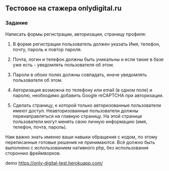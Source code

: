 ## Тестовое на стажера onlydigital.ru

### Задание

Написать формы регистрации, авторизации, страницу профиля:

1.  В форме регистрации пользователь должен указать Имя, телефон, почту, пароль и повтор пароля.

2. Почта, логин и телефон должны быть уникальны и если такие в базе уже есть - уведомлять пользователя об этом.

3. Пароли в обоих полях должны совпадать, иначе уведомлять пользователя об этом.

4. Авторизация возможна по телефону или email (в одном поле) и паролю, необходимо добавить Google reCAPTCHA при авторизации.

5. Сделать страницу, к которой только авторизованные пользователи имеют доступ. Неавторизованные пользователи должны перенаправляться на главную страницу. На этой странице пользователи могут менять свою личную информацию (имя, телефон, почта, пароль).


Нам важно знать именно ваши навыки обращения с кодом, по этому переписанные готовые решения не принимаются. Всё должно быть выполнено с использованием нативного php, без использования сторонних фреймворков.

demo https://only-digital-test.herokuapp.com/
